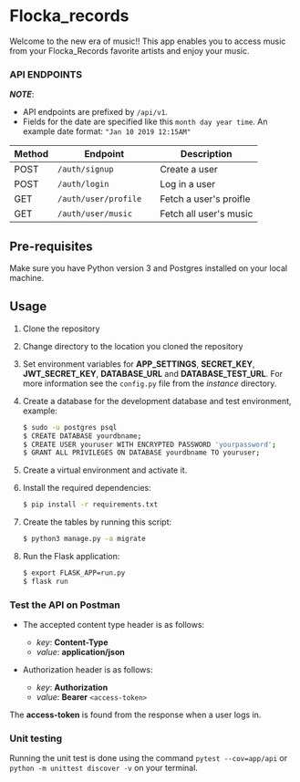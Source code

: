 # Flocka_records

Welcome to the new era of music!!
This app enables you to access music from your Flocka_Records favorite artists and enjoy your music.

### API ENDPOINTS

**_NOTE_**:

- API endpoints are prefixed by `/api/v1`.
- Fields for the date are specified like this `month day year time`. An example date format: `"Jan 10 2019 12:15AM"`

| Method        | Endpoint                                    | Description              |
| ------------- | --------------------------------------------| ------------------------ |
| POST          | `/auth/signup`                              | Create a user            |
| POST          | `/auth/login`                               | Log in a user            |
| GET           | `/auth/user/profile  `                      | Fetch a user's proifle   |
| GET           | `/auth/user/music`                          | Fetch all user's music   |


## Pre-requisites

Make sure you have Python version 3 and Postgres installed on your local machine.

## Usage

1. Clone the repository 

2. Change directory to the location you cloned the repository

3. Set environment variables for **APP_SETTINGS**, **SECRET_KEY**, **JWT_SECRET_KEY**, **DATABASE_URL** and **DATABASE_TEST_URL**. For more information see the `config.py` file from the _instance_ directory.

4. Create a database for the development database and test environment, example:

    ```bash
    $ sudo -u postgres psql
    $ CREATE DATABASE yourdbname;
    $ CREATE USER youruser WITH ENCRYPTED PASSWORD 'yourpassword';
    $ GRANT ALL PRIVILEGES ON DATABASE yourdbname TO youruser;
    ``` 

4. Create a virtual environment and activate it.
5. Install the required dependencies:

    ```bash
    $ pip install -r requirements.txt
    ``` 

6. Create the tables by running this script:

    ```bash
    $ python3 manage.py -a migrate
    ```

7. Run the Flask application:

    ```bash
    $ export FLASK_APP=run.py
    $ flask run
    ``` 

### Test the API on Postman

- The accepted content type header is as follows:

  - *key*: **Content-Type** 
  - *value*: **application/json**

- Authorization header is as follows:

  - *key*: **Authorization** 
  - *value*: **Bearer** `<access-token>`

The **access-token** is found from the response when a user logs in.

### Unit testing

Running the unit test is done using the command `pytest --cov=app/api` or `python -m unittest discover -v` on your terminal.

